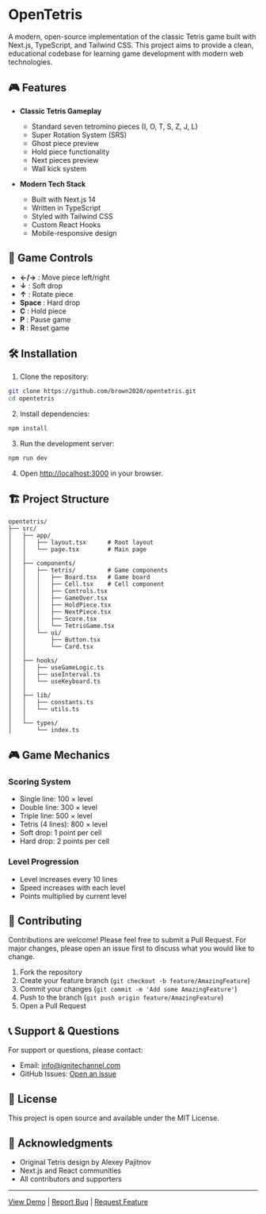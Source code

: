 # OpenTetris

A modern, open-source implementation of the classic Tetris game built with Next.js, TypeScript, and Tailwind CSS. This project aims to provide a clean, educational codebase for learning game development with modern web technologies.

## 🎮 Features

- **Classic Tetris Gameplay**

  - Standard seven tetromino pieces (I, O, T, S, Z, J, L)
  - Super Rotation System (SRS)
  - Ghost piece preview
  - Hold piece functionality
  - Next pieces preview
  - Wall kick system

- **Modern Tech Stack**
  - Built with Next.js 14
  - Written in TypeScript
  - Styled with Tailwind CSS
  - Custom React Hooks
  - Mobile-responsive design

## 🎯 Game Controls

- **←/→** : Move piece left/right
- **↓** : Soft drop
- **↑** : Rotate piece
- **Space** : Hard drop
- **C** : Hold piece
- **P** : Pause game
- **R** : Reset game

## 🛠️ Installation

1. Clone the repository:

```bash
git clone https://github.com/brown2020/opentetris.git
cd opentetris
```

2. Install dependencies:

```bash
npm install
```

3. Run the development server:

```bash
npm run dev
```

4. Open [http://localhost:3000](http://localhost:3000) in your browser.

## 🏗️ Project Structure

```
opentetris/
├── src/
│   ├── app/
│   │   ├── layout.tsx      # Root layout
│   │   └── page.tsx        # Main page
│   │
│   ├── components/
│   │   ├── tetris/         # Game components
│   │   │   ├── Board.tsx   # Game board
│   │   │   ├── Cell.tsx    # Cell component
│   │   │   ├── Controls.tsx
│   │   │   ├── GameOver.tsx
│   │   │   ├── HoldPiece.tsx
│   │   │   ├── NextPiece.tsx
│   │   │   ├── Score.tsx
│   │   │   └── TetrisGame.tsx
│   │   └── ui/
│   │       ├── Button.tsx
│   │       └── Card.tsx
│   │
│   ├── hooks/
│   │   ├── useGameLogic.ts
│   │   ├── useInterval.ts
│   │   └── useKeyboard.ts
│   │
│   ├── lib/
│   │   ├── constants.ts
│   │   └── utils.ts
│   │
│   └── types/
│       └── index.ts
```

## 🎮 Game Mechanics

### Scoring System

- Single line: 100 × level
- Double line: 300 × level
- Triple line: 500 × level
- Tetris (4 lines): 800 × level
- Soft drop: 1 point per cell
- Hard drop: 2 points per cell

### Level Progression

- Level increases every 10 lines
- Speed increases with each level
- Points multiplied by current level

## 🚀 Contributing

Contributions are welcome! Please feel free to submit a Pull Request. For major changes, please open an issue first to discuss what you would like to change.

1. Fork the repository
2. Create your feature branch (`git checkout -b feature/AmazingFeature`)
3. Commit your changes (`git commit -m 'Add some AmazingFeature'`)
4. Push to the branch (`git push origin feature/AmazingFeature`)
5. Open a Pull Request

## 📞 Support & Questions

For support or questions, please contact:

- Email: info@ignitechannel.com
- GitHub Issues: [Open an issue](https://github.com/brown2020/opentetris/issues)

## 📜 License

This project is open source and available under the MIT License.

## 🙏 Acknowledgments

- Original Tetris design by Alexey Pajitnov
- Next.js and React communities
- All contributors and supporters

---

[View Demo](https://github.com/brown2020/opentetris) | [Report Bug](https://github.com/brown2020/opentetris/issues) | [Request Feature](https://github.com/brown2020/opentetris/issues)
